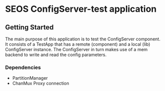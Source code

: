 # SEOS ConfigServer-test application

## Getting Started

The main purpose of this application is to test the ConfigServer component.
It consists of a TestApp that has a remote (component)
and a local (lib) ConfigServer instance. The ConfigServer in turn makes use of
a mem backend to write and read the config parameters.

### Dependencies
* PartitionManager
* ChanMux Proxy connection

